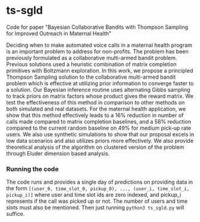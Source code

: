 # ts-sgld

Code for paper "Bayesian Collaborative Bandits with Thompson Sampling for Improved Outreach in Maternal Health"

Deciding when to make automated voice calls in a maternal health program is an important problem to address for non-profits. The problem has been previously formulated as a collaborative multi-armed bandit problem. Previous solutions used a heuristic combination of matrix completion primitives with Boltzmann exploration. In this work, we propose a principled Thompson Sampling solution to the collaborative multi-armed bandit problem which is effective at utilizing prior information to converge faster to a solution. Our Bayesian inference routine uses alternating Gibbs sampling to track priors on matrix factors whose product gives the reward matrix. We test the effectiveness of this method in comparison to other methods on both simulated and real datasets. For the maternal health application, we show that this method effectively leads to a 16% reduction in number of calls made compared to matrix completion baselines, and a 58% reduction compared to the current random baseline on 49% for medium pick-up rate users. We also use synthetic simulations to show that our proposal excels in low data scenarios and also utilizes priors more effectively. We also provide theoretical analysis of the algorithm on clustered version of the problem through Eluder dimension based analysis.

### Running the code

The code runs and provides a single day of predictions on providing data in the form ```[(user_0, time_slot_0, pickup_0), ..., (user_i, time_slot_i, pickup_i)]``` where user and time slot ids are zero indexed, and pickup_i represents if the call was picked up or not.
The number of users and time slots must also be mentioned. Then just running `python3 ts_sgld.py` will suffice.
